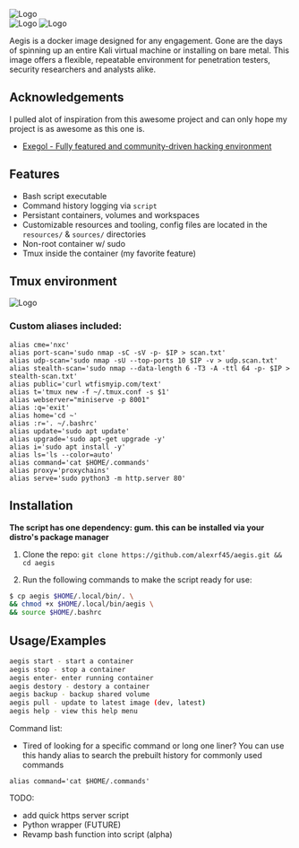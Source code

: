 ![Logo](https://ka-tet.s3.amazonaws.com/logo_long.png)                                                                                                                                           
![Logo](https://img.shields.io/docker/image-size/fonalex45/aegis) ![Logo](https://img.shields.io/docker/pulls/fonalex45/aegis)       

Aegis is a docker image designed for any engagement. Gone are the days of spinning up an entire Kali virtual machine or installing on bare metal. This image offers a flexible, repeatable environment for penetration testers, security researchers and analysts alike.


## Acknowledgements

 I pulled alot of inspiration from this awesome project and can only hope my project is as awesome as this one is.
 
- [Exegol - Fully featured and community-driven hacking environment](https://github.com/ThePorgs/Exegol)

## Features

- Bash script executable
- Command history logging via `script`
- Persistant containers, volumes and workspaces
- Customizable resources and tooling, config files are located in the `resources/` & `sources/` directories
- Non-root container w/ sudo
- Tmux inside the container (my favorite feature)


## Tmux environment


![Logo](https://ka-tet.s3.amazonaws.com/arch.png)                                                                                                                                           




### Custom aliases included:

```
alias cme='nxc'
alias port-scan='sudo nmap -sC -sV -p- $IP > scan.txt'
alias udp-scan='sudo nmap -sU --top-ports 10 $IP -v > udp.scan.txt'
alias stealth-scan='sudo nmap --data-length 6 -T3 -A -ttl 64 -p- $IP > stealth-scan.txt'
alias public='curl wtfismyip.com/text'
alias t='tmux new -f ~/.tmux.conf -s $1'
alias webserver="miniserve -p 8001"
alias :q='exit'
alias home='cd ~'
alias :r='. ~/.bashrc'
alias update='sudo apt update'
alias upgrade='sudo apt-get upgrade -y'
alias i='sudo apt install -y'
alias ls='ls --color=auto'
alias command='cat $HOME/.commands'
alias proxy='proxychains'
alias serve='sudo python3 -m http.server 80'
```

## Installation

**The script has one dependency: gum. this can be installed via your distro's package manager**

1. Clone the repo:
`git clone https://github.com/alexrf45/aegis.git && cd aegis`

2. Run the following commands to make the script ready for use:

```bash
$ cp aegis $HOME/.local/bin/. \
&& chmod +x $HOME/.local/bin/aegis \
&& source $HOME/.bashrc
```


## Usage/Examples

```bash
aegis start - start a container
aegis stop - stop a container
aegis enter- enter running container
aegis destory - destory a container
aegis backup - backup shared volume
aegis pull - update to latest image (dev, latest)
aegis help - view this help menu

```

Command list:

- Tired of looking for a specific command or long one liner? You can use this handy alias to search the prebuilt history for commonly used commands

```
alias command='cat $HOME/.commands'
```

TODO:
- add quick https server script
- Python wrapper (FUTURE)
- Revamp bash function into script (alpha)
